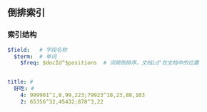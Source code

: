 ## 倒排索引

### 索引结构

```yaml
$field:   # 字段名称
  $term:  # 单词
    $freq: $docId^$positions  # 词频倒排序，文档id^在文档中的位置


title: # 
  好吃: # 
    4: 999901^1,8,99,223;79923^10,23,88,103
    2: 65356^32,45432;878^3,22
```




